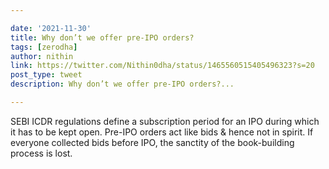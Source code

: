 ```yaml
---

date: '2021-11-30'
title: Why don’t we offer pre-IPO orders?
tags: [zerodha]
author: nithin
link: https://twitter.com/Nithin0dha/status/1465560515405496323?s=20
post_type: tweet
description: Why don’t we offer pre-IPO orders?...

---
```


SEBI ICDR regulations define a subscription period for an IPO during which it has to be kept open. Pre-IPO orders act like bids & hence not in spirit. If everyone collected bids before IPO, the sanctity of the book-building process is lost.
